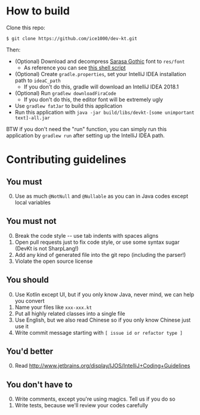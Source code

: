 # How to build

Clone this repo:

```shell
$ git clone https://github.com/ice1000/dev-kt.git
```

Then:

+ (Optional) Download and decompress [Sarasa Gothic](https://github.com/be5invis/Sarasa-Gothic/releases) font to `res/font`
  + As reference you can see [this shell script](./download-font.sh)
+ (Optional) Create `gradle.properties`, set your IntelliJ IDEA installation path to `ideaC_path`
  + If you don't do this, gradle will download an IntelliJ IDEA 2018.1
+ (Optional) Run `gradlew downloadFiraCode`
  + If you don't do this, the editor font will be extremely ugly
+ Use `gradlew fatJar` to build this application
+ Run this application with `java -jar build/libs/devkt-[some unimportant text]-all.jar`

BTW if you don't need the "run" function, you can simply run this application by `gradlew run` after setting up the IntelliJ IDEA path.

# Contributing guidelines

## You must

<!-- 0. Put all natural language strings into the [resource bundle](res/org/ice1000/julia/lang/julia-bundle.properties) -->
0. Use as much `@NotNull` and `@Nullable` as you can in Java codes except local variables

## You must not

0. Break the code style -- use tab indents with spaces aligns
0. Open pull requests just to fix code style, or use some syntax sugar (DevKt is not SharpLang!)
0. Add any kind of generated file into the git repo (including the parser!)
0. Violate the open source license

## You should

0. Use Kotlin except UI, but if you only know Java, never mind, we can help you convert
0. Name your files like `xxx-xxx.kt`
0. Put all highly related classes into a single file
0. Use English, but we also read Chinese so if you only know Chinese just use it
0. Write commit message starting with `[ issue id or refactor type ]`

## You'd better

0. Read http://www.jetbrains.org/display/IJOS/IntelliJ+Coding+Guidelines

## You don't have to

0. Write comments, except you're using magics. Tell us if you do so
0. Write tests, because we'll review your codes carefully



